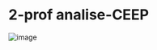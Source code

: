 # 2-prof analise-CEEP
![image](https://github.com/cidaci2000/1-DESENVOLVIMENTO-CARMELO/blob/main/cronogramadev.png )
